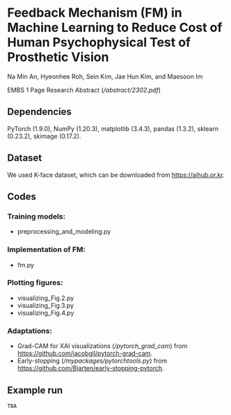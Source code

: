 # Feedback Mechanism (FM) in Machine Learning to Reduce Cost of Human Psychophysical Test of Prosthetic Vision

Na Min An, Hyeonhee Roh, Sein Kim, Jae Hun Kim, and Maesoon Im

EMBS 1 Page Research Abstract (*/abstract/2302.pdf*)

## Dependencies
PyTorch (1.9.0), NumPy (1.20.3), matplotlib (3.4.3), pandas (1.3.2), sklearn (0.23.2), skimage (0.17.2).

## Dataset
We used K-face dataset, which can be downloaded from https://aihub.or.kr.

## Codes
### Training models:
* preprocessing_and_modeling.py

### Implementation of FM:
* fm.py

### Plotting figures:
* visualizing_Fig.2.py
* visualizing_Fig.3.py
* visualizing_Fig.4.py

### Adaptations:
* Grad-CAM for XAI visualizations (*/pytorch_grad_cam*) from https://github.com/jacobgil/pytorch-grad-cam. <br />
* Early-stopping (*/mypackages/pytorchtools.py*) from https://github.com/Bjarten/early-stopping-pytorch.

## Example run
```
TBA
```
